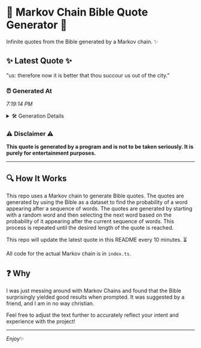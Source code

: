 # 📖 Markov Chain Bible Quote Generator 📖

Infinite quotes from the Bible generated by a Markov chain. ✨

## ✨ Latest Quote ✨
"us: therefore now it is better that thou succour us out of the city."

### ⏰ Generated At
*7:19:14 PM*

<details>
    <summary>🛠️ Generation Details</summary>
    <p>
        <strong>🌱 Seed:</strong> us:<br>
        <strong>🔄 Iterations:</strong> 13<br>
        <strong>📜 Context History:</strong><br>[ us: ]: therefore<br>[ us:, therefore ]: now<br>[ us:, therefore, now ]: it<br>[ us:, therefore, now, it ]: is<br>[ us:, therefore, now, it, is ]: better<br>[ us:, therefore, now, it, is, better ]: that<br>[ therefore, now, it, is, better, that ]: thou<br>[ now, it, is, better, that, thou ]: succour<br>[ it, is, better, that, thou, succour ]: us<br>[ is, better, that, thou, succour, us ]: out<br>[ better, that, thou, succour, us, out ]: of<br>[ that, thou, succour, us, out, of ]: the<br>[ thou, succour, us, out, of, the ]: city.<br>
    </p>
</details>

### ⚠️ Disclaimer ⚠️
**This quote is generated by a program and is not to be taken seriously. It is purely for entertainment purposes.**

---

## 🔍 How It Works

This repo uses a Markov chain to generate Bible quotes. The quotes are generated by using the Bible as a dataset to find the probability of a word appearing after a sequence of words. The quotes are generated by starting with a random word and then selecting the next word based on the probability of it appearing after the current sequence of words. This process is repeated until the desired length of the quote is reached.

This repo will update the latest quote in this README every 10 minutes. ⏳

All code for the actual Markov chain is in `index.ts`.

## ❓ Why

I was just messing around with Markov Chains and found that the Bible surprisingly yielded good results when prompted. 
It was suggested by a friend, and I am in no way christian.

Feel free to adjust the text further to accurately reflect your intent and experience with the project!

---

*Enjoy*✨
